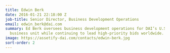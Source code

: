 ```yaml
---
title: Edwin Berk
date: 2016-01-21 22:18:00 Z
job-title: Senior Director, Business Development Operations
email: edwin_berk@dai.com
summary: Ed Berk oversees business development operations for DAI’s U.S. Government
  business unit while continuing to lead high-priority bids worldwide.
image: https://assetify-dai.com/contacts/edwin-berk.jpg
sort-order: 2
---
```


